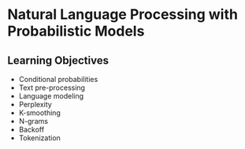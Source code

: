# Natural Language Processing with Probabilistic Models

## Learning Objectives

* Conditional probabilities
* Text pre-processing
* Language modeling
* Perplexity
* K-smoothing
* N-grams
* Backoff
* Tokenization
